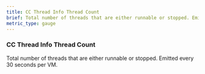 ```yaml
---
title: CC Thread Info Thread Count
brief: Total number of threads that are either runnable or stopped. Emitted every 30 seconds per VM.
metric_type: gauge
---
```


### CC Thread Info Thread Count

Total number of threads that are either runnable or stopped. Emitted every 30 seconds per VM.